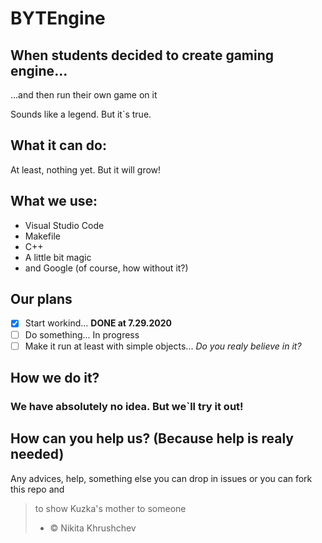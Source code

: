# BYTEngine

## When students decided to create gaming engine...

...and then run their own game on it

Sounds like a legend. But it`s true.

## What it can do:

At least, nothing yet. But it will grow!

## What we use:

+ Visual Studio Code
+ Makefile
+ C++
+ A little bit magic
+ and Google (of course, how without it?)

## Our plans

- [x] Start workind... **DONE at 7.29.2020**
- [ ] Do something... In progress
- [ ] Make it run at least with simple objects... *Do you realy believe in it?*

## How we do it? 

### We have absolutely no idea. But we`ll try it out! 

## How can you help us? (Because help is realy needed)

Any advices, help, something else you can drop in issues or you can fork this repo and 

> to show Kuzka's mother to someone 
> - © Nikita Khrushchev
